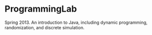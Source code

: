 ProgrammingLab
==============

Spring 2013. An introduction to Java, including dynamic programming, randomization, and discrete simulation.
